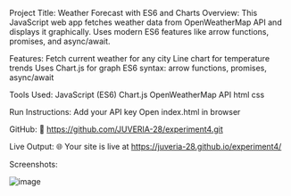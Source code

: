 Project Title: Weather Forecast with ES6 and Charts
Overview:
This JavaScript web app fetches weather data from OpenWeatherMap API and displays it graphically. Uses modern ES6 features like arrow functions, promises, and async/await.

Features:
Fetch current weather for any city
Line chart for temperature trends
Uses Chart.js for graph
ES6 syntax: arrow functions, promises, async/await

Tools Used:
JavaScript (ES6)
Chart.js
OpenWeatherMap API
html
css

Run Instructions:
Add your API key
Open index.html in browser

GitHub:
🔗 https://github.com/JUVERIA-28/experiment4.git

Live Output:
🌐 Your site is live at https://juveria-28.github.io/experiment4/

Screenshots:

![image](https://github.com/user-attachments/assets/a4b3a84a-2fa9-4c05-8415-5788e6fb85d0)

